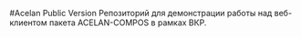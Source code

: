 #Acelan Public Version
Репозиторий для демонстрации работы над веб-клиентом пакета ACELAN-COMPOS в рамках ВКР.
